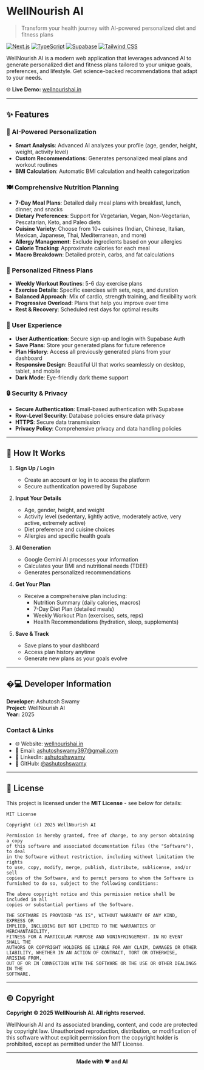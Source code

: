 # WellNourish AI

> Transform your health journey with AI-powered personalized diet and fitness plans

[![Next.js](https://img.shields.io/badge/Next.js-16.0-black?style=flat-square&logo=next.js)](https://nextjs.org/)
[![TypeScript](https://img.shields.io/badge/TypeScript-5-blue?style=flat-square&logo=typescript)](https://www.typescriptlang.org/)
[![Supabase](https://img.shields.io/badge/Supabase-2.76-green?style=flat-square&logo=supabase)](https://supabase.com/)
[![Tailwind CSS](https://img.shields.io/badge/Tailwind-4-38bdf8?style=flat-square&logo=tailwind-css)](https://tailwindcss.com/)

WellNourish AI is a modern web application that leverages advanced AI to generate personalized diet and fitness plans tailored to your unique goals, preferences, and lifestyle. Get science-backed recommendations that adapt to your needs.

🌐 **Live Demo:** [wellnourishai.in](https://wellnourishai.in)

---

## ✨ Features

### 🤖 AI-Powered Personalization

- **Smart Analysis**: Advanced AI analyzes your profile (age, gender, height, weight, activity level)
- **Custom Recommendations**: Generates personalized meal plans and workout routines
- **BMI Calculation**: Automatic BMI calculation and health categorization

### 🍽️ Comprehensive Nutrition Planning

- **7-Day Meal Plans**: Detailed daily meal plans with breakfast, lunch, dinner, and snacks
- **Dietary Preferences**: Support for Vegetarian, Vegan, Non-Vegetarian, Pescatarian, Keto, and Paleo diets
- **Cuisine Variety**: Choose from 10+ cuisines (Indian, Chinese, Italian, Mexican, Japanese, Thai, Mediterranean, and more)
- **Allergy Management**: Exclude ingredients based on your allergies
- **Calorie Tracking**: Approximate calories for each meal
- **Macro Breakdown**: Detailed protein, carbs, and fat calculations

### 💪 Personalized Fitness Plans

- **Weekly Workout Routines**: 5-6 day exercise plans
- **Exercise Details**: Specific exercises with sets, reps, and duration
- **Balanced Approach**: Mix of cardio, strength training, and flexibility work
- **Progressive Overload**: Plans that help you improve over time
- **Rest & Recovery**: Scheduled rest days for optimal results

### 👤 User Experience

- **User Authentication**: Secure sign-up and login with Supabase Auth
- **Save Plans**: Store your generated plans for future reference
- **Plan History**: Access all previously generated plans from your dashboard
- **Responsive Design**: Beautiful UI that works seamlessly on desktop, tablet, and mobile
- **Dark Mode**: Eye-friendly dark theme support

### 🔒 Security & Privacy

- **Secure Authentication**: Email-based authentication with Supabase
- **Row-Level Security**: Database policies ensure data privacy
- **HTTPS**: Secure data transmission
- **Privacy Policy**: Comprehensive privacy and data handling policies

---

## 🚀 How It Works

1. **Sign Up / Login**

   - Create an account or log in to access the platform
   - Secure authentication powered by Supabase

2. **Input Your Details**

   - Age, gender, height, and weight
   - Activity level (sedentary, lightly active, moderately active, very active, extremely active)
   - Diet preference and cuisine choices
   - Allergies and specific health goals

3. **AI Generation**

   - Google Gemini AI processes your information
   - Calculates your BMI and nutritional needs (TDEE)
   - Generates personalized recommendations

4. **Get Your Plan**

   - Receive a comprehensive plan including:
     - Nutrition Summary (daily calories, macros)
     - 7-Day Diet Plan (detailed meals)
     - Weekly Workout Plan (exercises, sets, reps)
     - Health Recommendations (hydration, sleep, supplements)

5. **Save & Track**
   - Save plans to your dashboard
   - Access plan history anytime
   - Generate new plans as your goals evolve

---

## �‍💻 Developer Information

**Developer:** Ashutosh Swamy  
**Project:** WellNourish AI  
**Year:** 2025

### Contact & Links

- 🌐 Website: [wellnourishai.in](https://wellnourishai.in)
- 📧 Email: [ashutoshswamy397@gmail.com](mailto:ashutoshswamy397@gmail.com)
- 💼 LinkedIn: [ashutoshswamy](https://www.linkedin.com/in/ashutoshswamy)
- 🐙 GitHub: [@ashutoshswamy](https://github.com/ashutoshswamy)

---

## 📝 License

This project is licensed under the **MIT License** - see below for details:

```
MIT License

Copyright (c) 2025 WellNourish AI

Permission is hereby granted, free of charge, to any person obtaining a copy
of this software and associated documentation files (the "Software"), to deal
in the Software without restriction, including without limitation the rights
to use, copy, modify, merge, publish, distribute, sublicense, and/or sell
copies of the Software, and to permit persons to whom the Software is
furnished to do so, subject to the following conditions:

The above copyright notice and this permission notice shall be included in all
copies or substantial portions of the Software.

THE SOFTWARE IS PROVIDED "AS IS", WITHOUT WARRANTY OF ANY KIND, EXPRESS OR
IMPLIED, INCLUDING BUT NOT LIMITED TO THE WARRANTIES OF MERCHANTABILITY,
FITNESS FOR A PARTICULAR PURPOSE AND NONINFRINGEMENT. IN NO EVENT SHALL THE
AUTHORS OR COPYRIGHT HOLDERS BE LIABLE FOR ANY CLAIM, DAMAGES OR OTHER
LIABILITY, WHETHER IN AN ACTION OF CONTRACT, TORT OR OTHERWISE, ARISING FROM,
OUT OF OR IN CONNECTION WITH THE SOFTWARE OR THE USE OR OTHER DEALINGS IN THE
SOFTWARE.
```

---

## © Copyright

**Copyright © 2025 WellNourish AI. All rights reserved.**

WellNourish AI and its associated branding, content, and code are protected by copyright law. Unauthorized reproduction, distribution, or modification of this software without explicit permission from the copyright holder is prohibited, except as permitted under the MIT License.

---

<div align="center">

**Made with ❤️ and AI**

</div>
